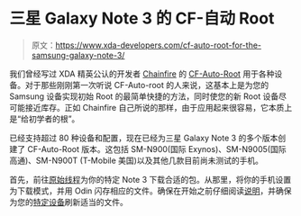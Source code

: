 # 三星 Galaxy Note 3 的 CF-自动 Root

> 原文：<https://www.xda-developers.com/cf-auto-root-for-the-samsung-galaxy-note-3/>

我们曾经写过 XDA 精英公认的开发者 [Chainfire](http://forum.xda-developers.com/member.php?u=631273) 的 [CF-Auto-Root](http://www.xda-developers.com/android/cf-auto-root-brings-automatic-rooting-to-almost-50-devices/ "CF-Auto-Root Brings Automatic Rooting to Almost 50 Devices") 用于各种设备。对于那些刚刚第一次听说 CF-Auto-root 的人来说，这基本上是为您的 Samsung 设备实现初始 Root 的最简单快捷的方法，同时使您的新 Root 设备尽可能接近库存。正如 Chainfire 自己所说的那样，由于应用起来很容易，它本质上是“给初学者的根”。

已经支持超过 80 种设备和配置，现在已经为三星 Galaxy Note 3 的多个版本创建了 CF-Auto-Root 版本。这包括 SM-N900(国际 Exynos)、SM-N9005(国际高通)、SM-N900T (T-Mobile 美国)以及其他几款目前尚未测试的手机。

首先，前往[原始线程](http://forum.xda-developers.com/showthread.php?t=2466423)为你的特定 Note 3 下载合适的包。从那里，将你的手机设置为下载模式，并用 Odin 闪存相应的文件。确保在开始之前仔细阅读[说明](http://forum.xda-developers.com/showpost.php?p=46098944&postcount=2)，并确保为您的[特定设备](http://forum.xda-developers.com/showpost.php?p=46098951&postcount=3)刷新适当的文件。